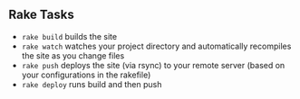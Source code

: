 ## Rake Tasks
- <code>rake build</code> builds the site
- <code>rake watch</code> watches your project directory and automatically recompiles the site as you change files
- <code>rake push</code> deploys the site (via rsync) to your remote server (based on your configurations in the rakefile)
- <code>rake deploy</code> runs build and then push
